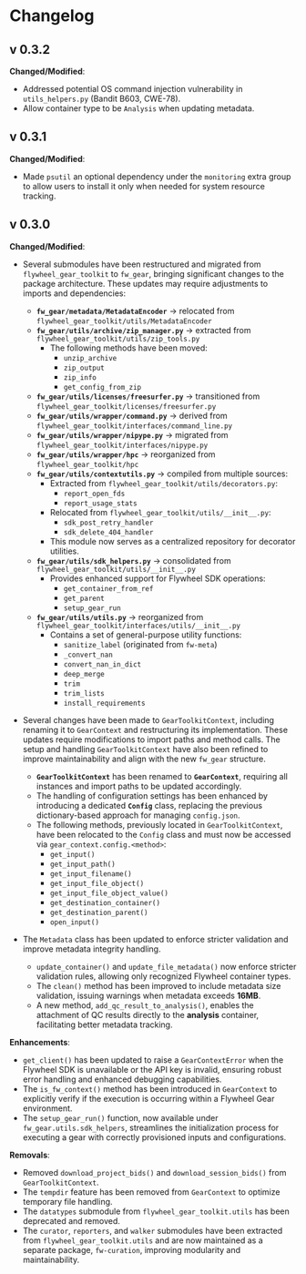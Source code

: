 # Changelog

## v 0.3.2

**Changed/Modified**:

* Addressed potential OS command injection vulnerability in
  `utils_helpers.py` (Bandit B603, CWE-78).
* Allow container type to be `Analysis` when updating metadata.

## v 0.3.1

**Changed/Modified**:

* Made `psutil` an optional dependency under the `monitoring` extra
  group to allow users to install it only when needed for system resource tracking.

## v 0.3.0

**Changed/Modified**:

* Several submodules have been restructured and migrated from
  `flywheel_gear_toolkit` to `fw_gear`,
  bringing significant changes to the
  package architecture.
  These updates may require adjustments to imports and dependencies:
  * **`fw_gear/metadata/MetadataEncoder`**
    → relocated from `flywheel_gear_toolkit/utils/MetadataEncoder`
  * **`fw_gear/utils/archive/zip_manager.py`**
    → extracted from `flywheel_gear_toolkit/utils/zip_tools.py`
    * The following methods have been moved:
      * `unzip_archive`
      * `zip_output`
      * `zip_info`
      * `get_config_from_zip`
  * **`fw_gear/utils/licenses/freesurfer.py`**
    → transitioned from `flywheel_gear_toolkit/licenses/freesurfer.py`
  * **`fw_gear/utils/wrapper/command.py`**
    → derived from `flywheel_gear_toolkit/interfaces/command_line.py`
  * **`fw_gear/utils/wrapper/nipype.py`**
    → migrated from `flywheel_gear_toolkit/interfaces/nipype.py`
  * **`fw_gear/utils/wrapper/hpc`** → reorganized from `flywheel_gear_toolkit/hpc`
  * **`fw_gear/utils/contextutils.py`** → compiled from multiple sources:
    * Extracted from `flywheel_gear_toolkit/utils/decorators.py`:
      * `report_open_fds`
      * `report_usage_stats`
    * Relocated from `flywheel_gear_toolkit/utils/__init__.py`:
      * `sdk_post_retry_handler`
      * `sdk_delete_404_handler`
    * This module now serves as a centralized repository for decorator utilities.
  * **`fw_gear/utils/sdk_helpers.py`**
    → consolidated from `flywheel_gear_toolkit/utils/__init__.py`
    * Provides enhanced support for Flywheel SDK operations:
      * `get_container_from_ref`
      * `get_parent`
      * `setup_gear_run`
  * **`fw_gear/utils/utils.py`**
    → reorganized from `flywheel_gear_toolkit/interfaces/utils/__init__.py`
    * Contains a set of general-purpose utility functions:
      * `sanitize_label` (originated from `fw-meta`)
      * `_convert_nan`
      * `convert_nan_in_dict`
      * `deep_merge`
      * `trim`
      * `trim_lists`
      * `install_requirements`

* Several changes have been made to `GearToolkitContext`, including renaming it to
  `GearContext`
  and restructuring its implementation.
These updates require modifications
to import paths and method calls.
The setup and handling `GearToolkitContext`
have also been refined
to improve maintainability
and align with the new `fw_gear` structure.
  * **`GearToolkitContext`** has been
  renamed to **`GearContext`**, requiring all
  instances and import paths
  to be updated accordingly.
  * The handling of configuration settings
  has been enhanced by introducing
  a dedicated **`Config`** class,
  replacing the previous dictionary-based
  approach for managing `config.json`.
  * The following methods,
  previously located in `GearToolkitContext`,
  have been relocated to the `Config` class
  and must now be accessed
  via `gear_context.config.<method>`:
    * `get_input()`
    * `get_input_path()`
    * `get_input_filename()`
    * `get_input_file_object()`
    * `get_input_file_object_value()`
    * `get_destination_container()`
    * `get_destination_parent()`
    * `open_input()`

* The `Metadata` class has been updated
to enforce stricter validation
and improve metadata integrity handling.
  * `update_container()` and
  `update_file_metadata()` now
  enforce stricter validation rules,
  allowing only recognized Flywheel
  container types.
  * The `clean()` method has been improved
  to include metadata size validation,
  issuing warnings when metadata
  exceeds **16MB**.
  * A new method, `add_qc_result_to_analysis()`,
  enables the attachment of QC results
  directly to the **analysis**
  container, facilitating better metadata tracking.

**Enhancements**:

* `get_client()` has been updated
to raise a `GearContextError` when the
Flywheel SDK is unavailable or the
API key is invalid, ensuring robust
error handling and enhanced
debugging capabilities.
* The `is_fw_context()` method
has been introduced in `GearContext`
to explicitly verify if the execution
is occurring within a Flywheel
Gear environment.
* The `setup_gear_run()` function, now
available under `fw_gear.utils.sdk_helpers`,
streamlines the initialization process
for executing a gear with correctly
provisioned inputs and configurations.

**Removals**:

* Removed `download_project_bids()` and `download_session_bids()`
from `GearToolkitContext`.
* The `tempdir` feature has been
removed from `GearContext` to optimize temporary file handling.
* The `datatypes` submodule
from `flywheel_gear_toolkit.utils`
has been deprecated and removed.
* The `curator`, `reporters`, and `walker`
submodules have been extracted
from `flywheel_gear_toolkit.utils`
and are now maintained
as a separate package, `fw-curation`,
improving modularity and maintainability.
